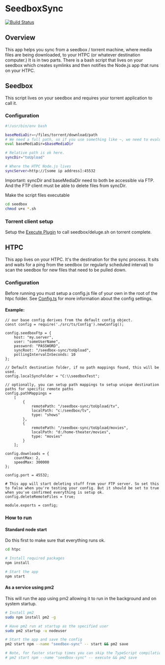 # SeedboxSync
[![Build Status](https://travis-ci.org/ThatOdieGuy/SeedboxSync.svg?branch=master)](https://travis-ci.org/ThatOdieGuy/SeedboxSync)

## Overview

This app helps you sync from a seedbox / torrent machine, where media files are being downloaded, to your HTPC (or whatever destination computer.) It is in two parts. There is a bash script that lives on your seedbox which creates symlinks and then notifies the Node.js app that runs on your HTPC.

## Seedbox
This script lives on your seedbox and requires your torrent application to call it.

### Configuration
```bash
#!/usr/bin/env bash

baseMediaDir=~/files/torrent/download/path
# We need a full path, so if you use something like ~, we need to evaluate it.
eval baseMediaDir=$baseMediaDir

# Relative path is ok here.
syncDir="toUpload"

# Where the HTPC Node.js lives
syncServer=http://[some ip address]:45532
```

Important: syncDir and baseMediaDir need to both be accessible via FTP. And the FTP client must be able to delete files from syncDir.

Make the script files executable
```bash
cd seedbox
chmod u+x *.sh
```

### Torrent client setup
Setup the [Execute Plugin](http://dev.deluge-torrent.org/wiki/Plugins/Execute) to call seedbox/deluge.sh on torrent complete.

## HTPC 
This app lives on your HTPC. It's the destination for the sync process. It sits and waits for a ping from the seedbox (or regularly scheduled interval) to scan the seedbox for new files that need to be pulled down.

### Configuration

Before running you must setup a config.js file of your own in the root of the htpc folder. See [Config.ts](htpc/src/ts/Config.ts) for more information about the config settings.

#### Example:
```
// our base config derives from the default config object.
const config = require('./src/ts/Config').newConfig();

config.seedboxFtp = {
    host: "my.server",
    user: "someUserName",
    password: "PASSWORD",
    syncRoot: "/seedbox-sync/toUpload",
    pollingIntervalInSeconds: 10
};

// Default destination folder, if no path mappings found, this will be used.
config.localSyncFolder = "C:\\seedboxTest";

// optionally, you can setup path mappings to setup unique destination paths for specific remote paths
config.pathMappings =
    [
        {
            remotePath: "/seedbox-sync/toUpload/tv",
            localPath: "c:/seedbox/tv",
            type: "shows"
        },
        {
            remotePath: "/seedbox-sync/toUpload/movies",
            localPath: "d:/home-theater/movies",
            type: "movies"
        }
    ];

config.downloads = {
    countMax: 2,
    speedMax: 300000
};

config.port = 45532;

# This app will start deleting stuff from your FTP server. So set this to false when you're testing your config. But it should be set to true when you've confirmed everything is setup ok.
config.deleteRemoteFiles = true;

module.exports = config;
```

### How to run

#### Standard node start
Do this first to make sure that everything runs ok.
```bash
cd htpc

# Install required packages
npm install

# Start the app
npm start
```

#### As a service using pm2
This will run the app using pm2 allowing it to run in the background and on system startup.
```bash
# Install pm2
sudo npm install pm2 -g

# Have pm2 run at startup as the specified user
sudo pm2 startup -u nodeuser

# Start the app and save the config
pm2 start npm --name "seedbox-sync" -- start && pm2 save

# Note, for faster startup times you can skip the TypeScript compilation with this line instead
# pm2 start npm --name "seedbox-sync" -- execute && pm2 save
```
